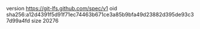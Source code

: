 version https://git-lfs.github.com/spec/v1
oid sha256:a12d4391f5d91f71ec74463b671ce3a85b9bfa49d23882d395de93c37d99a4fd
size 20276
